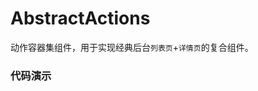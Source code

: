# AbstractActions

动作容器集组件，用于实现经典后台`列表页`+`详情页`的复合组件。

### 代码演示

<AppCodebox 
  src="src/abstract-actions/demo/index" 
  title="基本用法" 
  desc="配置一个列表和新增与修改表单" 
/>

<AppCodebox 
  src="src/abstract-actions/demo/index.realtime" 
  title="实时保存" 
  desc="在抽屉展示模式下，通过设置realtime来进行自动提交保存" 
/>

<AppCodebox 
  src="src/abstract-actions/demo/index.sub" 
  title="子动作" 
  desc="可以通过subAction属性来指定当前所处的子动作，子动作主要用于某个动作界面中以弹窗或者抽屉的形式执行相关操作。" 
/>

<AppCodebox 
  console="true"
  src="src/abstract-actions/demo/index.history" 
  title="路由结合" 
  desc="可通过设置history与templateUrl来结合路由联动。" 
/>

<AppCodebox 
  console="true"
  src="src/abstract-actions/demo/index.portal" 
  title="自定义操作按钮位置" 
  desc="可以通过设置getActionsContainer来设定表格的top按钮和表单页的actions展示位置" 
/>